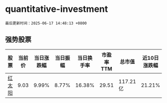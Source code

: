 # quantitative-investment

`最后更新时间：2025-06-17 14:48:13 +0800`

## 强势股票

|股票|当前价|当日涨跌幅|当日振幅|当日换手率|市盈率TTM|总市值|近10日涨跌幅|
|----|----|----|----|----|----|----|----|
|[红太阳](https://xueqiu.com/S/SZ000525)|9.03|9.99%|8.77%|16.38%|29.51|117.21亿|21.21%|
